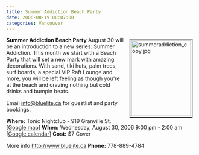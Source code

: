 ```yaml
---
title: Summer Addiction Beach Party
date: 2006-08-19 00:07:00
categories: Vancouver
---
```

<a href="/public/uploads/2006/summeraddiction_copy.jpg" rel="lightbox"><img src="/public/uploads/2006/summeraddiction_copy.jpg" alt="summeraddiction_copy.jpg" title="summeraddiction_copy.jpg" style="margin: 5px 10px; padding: 3px" align="right" border="2" height="200" width="157" /></a>

<strong>Summer Addiction Beach Party</strong>
August 30 will be an introduction to a new series: Summer Addiction. This month we start with a Beach Party that will set a new mark with amazing decorations. With sand, tiki huts, palm trees, surf boards, a special VIP Raft Lounge and more, you will be left feeling as though you're at the beach and craving nothing but cold drinks and bumpin beats.

Email info@bluelite.ca for guestlist and party bookings.

<strong>Where:</strong> Tonic Nightclub - 919 Granville St. [<a href="http://maps.google.ca/maps?f=q&amp;hl=en&amp;q=919+Granville+St+vancouver+bc&amp;ie=UTF8&amp;z=14&amp;ll=49.284492,-123.121805&amp;spn=0.020491,0.084801&amp;om=1&amp;iwloc=A">Google map</a>]
<strong>When:</strong> Wednesday, August 30, 2006 9:00 pm - 2:00 am [<a href="http://www.google.com/calendar/event?action=TEMPLATE&amp;tmeid=czk4M2ZhaGM5MXAzbjRzY2VkZmwxaTBrbG8gYnIwbmZqaDYyNjQ1YXJoMmJ1azNzYWY5ODRAZ3JvdXAuY2FsZW5kYXIuZ29vZ2xlLmNvbQ&amp;tmsrc=YnIwbmZqaDYyNjQ1YXJoMmJ1azNzYWY5ODRAZ3JvdXAuY2FsZW5kYXIuZ29vZ2xlLmNvbQ" target="_blank">Google calendar</a>]
<strong>Cost:</strong> $7 Cover

More info
<a href="http://www.bluelite.ca">http://www.bluelite.ca</a>
<strong>Phone:</strong> 778-889-4784
